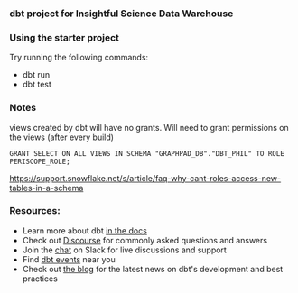### dbt project for Insightful Science Data Warehouse

### Using the starter project

Try running the following commands:

- dbt run
- dbt test

### Notes

views created by dbt will have no grants. Will need to grant permissions on the views (after every build)

```
GRANT SELECT ON ALL VIEWS IN SCHEMA "GRAPHPAD_DB"."DBT_PHIL" TO ROLE PERISCOPE_ROLE;
```

https://support.snowflake.net/s/article/faq-why-cant-roles-access-new-tables-in-a-schema

### Resources:

- Learn more about dbt [in the docs](https://docs.getdbt.com/docs/overview)
- Check out [Discourse](https://discourse.getdbt.com/) for commonly asked questions and answers
- Join the [chat](http://slack.getdbt.com/) on Slack for live discussions and support
- Find [dbt events](https://events.getdbt.com) near you
- Check out [the blog](https://blog.getdbt.com/) for the latest news on dbt's development and best practices
